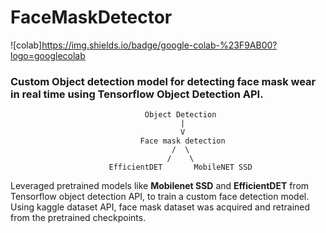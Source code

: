# FaceMaskDetector
![colab]https://img.shields.io/badge/google-colab-%23F9AB00?logo=googlecolab


### Custom Object detection model for detecting face mask wear in real time using Tensorflow Object Detection API.

```
                              Object Detection
                                      |
                                      V
                             Face mask detection
                                    /  \
                                   /    \
                      EfficientDET       MobileNET SSD   
```

Leveraged pretrained models like **Mobilenet SSD** and **EfficientDET** from Tensorflow object detection API, to train a custom face detection model. Using kaggle dataset API, face mask dataset was acquired and retrained from the pretrained checkpoints.  



